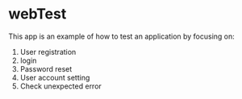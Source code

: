 # webTest

This app is an example of how to test an application by focusing on:
1. User registration
2. login
3. Password reset
4. User account setting
5. Check unexpected error
